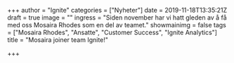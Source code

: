 +++
author = "Ignite"
categories = ["Nyheter"]
date = 2019-11-18T13:35:21Z
draft = true
image = ""
ingress = "Siden november har vi hatt gleden av å få med oss Mosaira Rhodes som en del av teamet."
showmainimg = false
tags = ["Mosaira Rhodes", "Ansatte", "Customer Success", "Ignite Analytics"]
title = "Mosaira joiner team Ignite!"

+++
